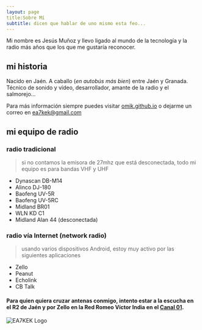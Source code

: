```yaml
---
layout: page
title:Sobre Mí
subtitle: dicen que hablar de uno mismo esta feo...
---
```


Mi nombre es Jesús Muñoz y llevo ligado al mundo de la tecnología y la radio más años que los que me gustaría reconocer.

## mi historia

Nacido en Jaén. A caballo (*en autobús más bien*) entre Jaén y Granada. Técnico de sonido y vídeo, desarrollador, amante de la radio y el salmorejo... 

Para más información siempre puedes visitar [omik.github.io](https://omik.github.io) o dejarme un correo en [ea7kek@gmail.com](mailto:ea7kek@gmail.com)

## mi equipo de radio


### radio tradicional


> si no contamos la emisora de 27mhz que está desconectada, todo mi equipo es para bandas VHF y UHF 

- Dynascan DB-M14
- Alinco DJ-180
- Baofeng UV-5R
- Baofeng UV-5RC
- Midland BR01
- WLN KD C1
- Midland Alan 44 (desconectada)


### radio vía Internet (network radio)


> usando varios dispositivos Android, estoy muy activo por las siguientes aplicaciones

- Zello
- Peanut
- Echolink
- CB Talk


#### Para quien quiera cruzar antenas conmigo, intento estar a la escucha en el R2 de Jaén y por Zello en la Red Romeo Víctor India en el  [Canal 01](https://zello.com/channels/k/gnnBZ).



![EA7KEK Logo](https://i.imgur.com/j20GK3n.png)